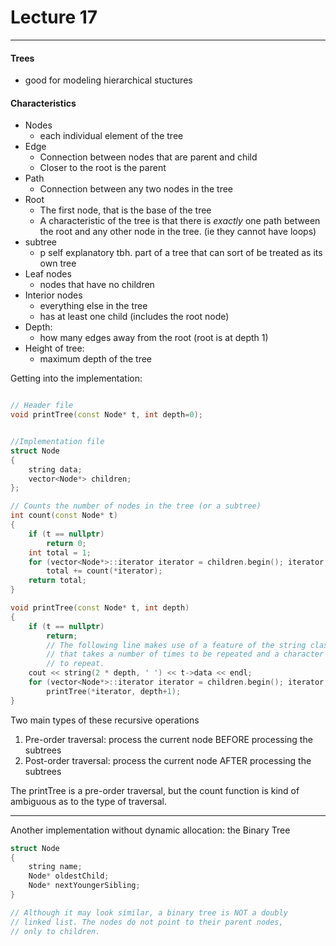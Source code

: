<h1>Lecture 17</h1>

---

<h4>Trees</h4>

  * good for modeling hierarchical stuctures

<h4>Characteristics</h4>

  * Nodes
      - each individual element of the tree
  * Edge
      - Connection between nodes that are parent and child
      - Closer to the root is the parent
  * Path
      - Connection between any two nodes in the tree
  * Root
      - The first node, that is the base of the tree
      - A characteristic of the tree is that there is _exactly_ one path between the root and any other node in the tree. (ie they cannot have loops)
  * subtree
      - p self explanatory tbh. part of a tree that can sort of be treated as its own tree
  * Leaf nodes
      - nodes that have no children
  * Interior nodes
      - everything else in the tree
      - has at least one child (includes the root node)
  * Depth:
      - how many edges away from the root (root is at depth 1)
  * Height of tree:
      - maximum depth of the tree


Getting into the implementation:

```c++

// Header file
void printTree(const Node* t, int depth=0);


//Implementation file
struct Node
{
    string data;
    vector<Node*> children;
};

// Counts the number of nodes in the tree (or a subtree)
int count(const Node* t)
{
    if (t == nullptr)
        return 0;
    int total = 1;
    for (vector<Node*>::iterator iterator = children.begin(); iterator != children.end(); iterator++)
        total += count(*iterator);
    return total;
}

void printTree(const Node* t, int depth)
{
    if (t == nullptr)
        return;
        // The following line makes use of a feature of the string class
        // that takes a number of times to be repeated and a character 
        // to repeat. 
    cout << string(2 * depth, ' ') << t->data << endl;
    for (vector<Node*>::iterator iterator = children.begin(); iterator != children.end(); iterator++)
        printTree(*iterator, depth+1);
}

```

Two main types of these recursive operations

  1. Pre-order traversal: process the current node BEFORE processing the subtrees
  2. Post-order traversal: process the current node AFTER processing the subtrees

The printTree is a pre-order traversal, but the count function is kind of ambiguous as to the type of traversal.

---

Another implementation without dynamic allocation: the Binary Tree

```c++
struct Node
{
    string name;
    Node* oldestChild;
    Node* nextYoungerSibling;
}

// Although it may look similar, a binary tree is NOT a doubly
// linked list. The nodes do not point to their parent nodes, 
// only to children.
```

